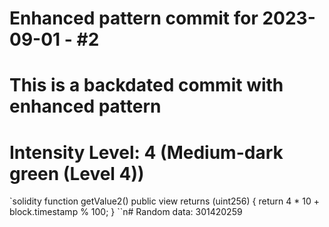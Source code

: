 ﻿# Enhanced pattern commit for 2023-09-01 - #2
# This is a backdated commit with enhanced pattern
# Intensity Level: 4 (Medium-dark green (Level 4))
`solidity
function getValue2() public view returns (uint256) {
    return 4 * 10 + block.timestamp % 100;
}
``n# Random data: 301420259

